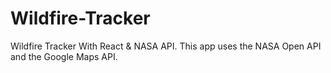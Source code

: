 # Wildfire-Tracker
Wildfire Tracker With React &amp; NASA API. This app uses the NASA Open API and the Google Maps API.
